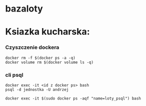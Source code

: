 # bazaloty

# Ksiazka kucharska:

### Czyszczenie dockera
```
docker rm -f $(docker ps -a -q)
docker volume rm $(docker volume ls -q)
```
### cli psql
```
docker exec -it <id z docker ps> bash
psql -d jednostka -U andrzej

docker exec -it $(sudo docker ps -aqf "name=loty_psql") bash
```
